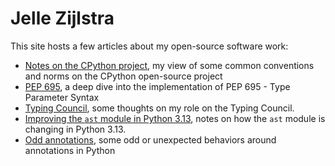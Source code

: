 # Jelle Zijlstra

This site hosts a few articles about my open-source software work:

- [Notes on the CPython project](./cpython), my view of some common conventions and
  norms on the CPython open-source project
- [PEP 695](./pep695), a deep dive into the implementation of PEP 695 - Type Parameter
  Syntax
- [Typing Council](./typing-council), some thoughts on my role on the Typing Council.
- [Improving the `ast` module in Python 3.13](./ast313), notes on how the `ast` module
  is changing in Python 3.13.
- [Odd annotations](./odd), some odd or unexpected behaviors around annotations in
  Python
